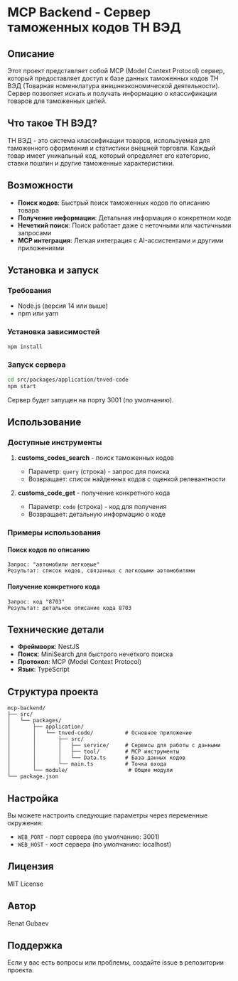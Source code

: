 # MCP Backend - Сервер таможенных кодов ТН ВЭД

## Описание

Этот проект представляет собой MCP (Model Context Protocol) сервер, который предоставляет доступ к базе данных таможенных кодов ТН ВЭД (Товарная номенклатура внешнеэкономической деятельности). Сервер позволяет искать и получать информацию о классификации товаров для таможенных целей.

## Что такое ТН ВЭД?

ТН ВЭД - это система классификации товаров, используемая для таможенного оформления и статистики внешней торговли. Каждый товар имеет уникальный код, который определяет его категорию, ставки пошлин и другие таможенные характеристики.

## Возможности

- **Поиск кодов**: Быстрый поиск таможенных кодов по описанию товара
- **Получение информации**: Детальная информация о конкретном коде
- **Нечеткий поиск**: Поиск работает даже с неточными или частичными запросами
- **MCP интеграция**: Легкая интеграция с AI-ассистентами и другими приложениями

## Установка и запуск

### Требования

- Node.js (версия 14 или выше)
- npm или yarn

### Установка зависимостей

```bash
npm install
```

### Запуск сервера

```bash
cd src/packages/application/tnved-code
npm start
```

Сервер будет запущен на порту 3001 (по умолчанию).

## Использование

### Доступные инструменты

1. **customs_codes_search** - поиск таможенных кодов
   - Параметр: `query` (строка) - запрос для поиска
   - Возвращает: список найденных кодов с оценкой релевантности

2. **customs_code_get** - получение конкретного кода
   - Параметр: `code` (строка) - код для получения
   - Возвращает: детальную информацию о коде

### Примеры использования

#### Поиск кодов по описанию
```
Запрос: "автомобили легковые"
Результат: список кодов, связанных с легковыми автомобилями
```

#### Получение конкретного кода
```
Запрос: код "8703"
Результат: детальное описание кода 8703
```

## Технические детали

- **Фреймворк**: NestJS
- **Поиск**: MiniSearch для быстрого нечеткого поиска
- **Протокол**: MCP (Model Context Protocol)
- **Язык**: TypeScript

## Структура проекта

```
mcp-backend/
├── src/
│   └── packages/
│       ├── application/
│       │   └── tnved-code/          # Основное приложение
│       │       ├── src/
│       │       │   ├── service/     # Сервисы для работы с данными
│       │       │   ├── tool/        # MCP инструменты
│       │       │   └── Data.ts      # База данных кодов
│       │       └── main.ts          # Точка входа
│       └── module/                   # Общие модули
└── package.json
```

## Настройка

Вы можете настроить следующие параметры через переменные окружения:

- `WEB_PORT` - порт сервера (по умолчанию: 3001)
- `WEB_HOST` - хост сервера (по умолчанию: localhost)

## Лицензия

MIT License

## Автор

Renat Gubaev

## Поддержка

Если у вас есть вопросы или проблемы, создайте issue в репозитории проекта.